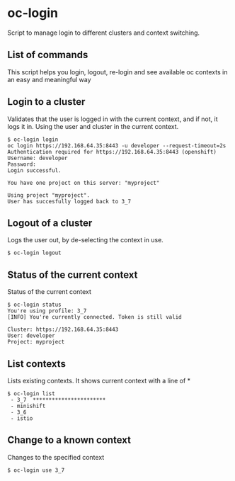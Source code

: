 # oc-login
Script to manage login to different clusters and context switching.


## List of commands
This script helps you login, logout, re-login and see available oc contexts in an easy and meaningful way

## Login to a cluster
Validates that the user is logged in with the current context, and if not, it logs it in. Using the user and cluster in the current context.

```
$ oc-login login
oc login https://192.168.64.35:8443 -u developer --request-timeout=2s
Authentication required for https://192.168.64.35:8443 (openshift)
Username: developer
Password:
Login successful.

You have one project on this server: "myproject"

Using project "myproject".
User has succesfully logged back to 3_7
```

## Logout of a cluster
Logs the user out, by de-selecting the context in use.

```
$ oc-login logout
```

## Status of the current context
Status of the current context

```
$ oc-login status
You're using profile: 3_7
[INFO] You're currently connected. Token is still valid

Cluster: https://192.168.64.35:8443
User: developer
Project: myproject
```

## List contexts
Lists existing contexts. It shows current context with a line of *

```
$ oc-login list
 - 3_7  ***********************
 - minishift
 - 3_6
 - istio
```

## Change to a known context
Changes to the specified context

```
$ oc-login use 3_7
```
